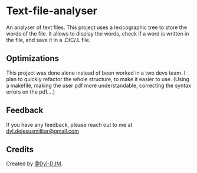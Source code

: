 # Text-file-analyser
An analyser of text files. This project uses a lexicographic tree to store the words of the file. It allows to display the words, check if a word is written in the file, and save it in a .DIC/.L file.

## Optimizations

This project was done alone instead of been worked in a two devs team. I plan to quickly refactor the whole structure, to make it easier to use. (Using a makefile, making the user pdf more understandable, correcting the syntax errors on the pdf....)


## Feedback

If you have any feedback, please reach out to me at dyl.dejesusmilitar@gmail.com


## Credits

Created by [@Dyl-DJM](https://www.github.com/Dyl-DJM).
